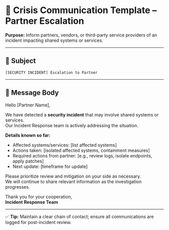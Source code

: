 # 🚨 Crisis Communication Template – Partner Escalation

**Purpose:** Inform partners, vendors, or third-party service providers of an incident impacting shared systems or services.

---

## 📢 Subject
`[SECURITY INCIDENT] Escalation to Partner`

---

## 📝 Message Body
Hello [Partner Name],  

We have detected a **security incident** that may involve shared systems or services.  
Our Incident Response team is actively addressing the situation.  

**Details known so far:**  
- Affected systems/services: [list affected systems]  
- Actions taken: [isolated affected systems, containment measures]  
- Required actions from partner: [e.g., review logs, isolate endpoints, apply patches]  
- Next update: [timeframe for update]  

Please prioritize review and mitigation on your side as necessary.  
We will continue to share relevant information as the investigation progresses.  

Thank you for your cooperation,  
**Incident Response Team**

---

✅ **Tip:** Maintain a clear chain of contact; ensure all communications are logged for post-incident review.
